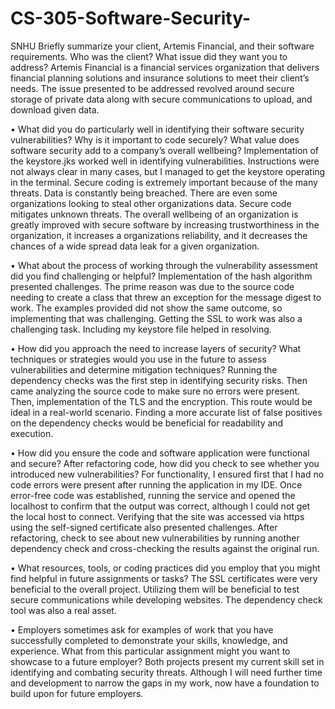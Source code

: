 # CS-305-Software-Security-
SNHU
Briefly summarize your client, Artemis Financial, and their software requirements. Who was the client? What issue did they want you to address?
Artemis Financial is a financial services organization that delivers financial planning solutions and insurance solutions to meet their client’s needs. The issue presented to be addressed revolved around secure storage of private data along with secure communications to upload, and download given data.

•	What did you do particularly well in identifying their software security vulnerabilities? Why is it important to code securely? What value does software security add to a company’s overall wellbeing?
Implementation of the keystore.jks worked well in identifying vulnerabilities. Instructions were not always clear in many cases, but I managed to get the keystore operating in the terminal. Secure coding is extremely important because of the many threats. Data is constantly being breached. There are even some organizations looking to steal other organizations data. Secure code mitigates unknown threats. The overall wellbeing of an organization is greatly improved with secure software by increasing trustworthiness in the organization, it increases a organizations reliability, and it decreases the chances of a wide spread data leak for a given organization. 

•	What about the process of working through the vulnerability assessment did you find challenging or helpful?
Implementation of the hash algorithm presented challenges. The prime reason was due to the source code needing to create a class that threw an exception for the message digest to work. The examples provided did not show the same outcome, so implementing that was challenging. Getting the SSL to work was also a challenging task. Including my keystore file helped in resolving.

•	How did you approach the need to increase layers of security? What techniques or strategies would you use in the future to assess vulnerabilities and determine mitigation techniques?
Running the dependency checks was the first step in identifying security risks. Then came analyzing the source code to make sure no errors were present. Then, implementation of the TLS and the encryption. This route would be ideal in a real-world scenario. Finding a more accurate list of false positives on the dependency checks would be beneficial for readability and execution.

•	How did you ensure the code and software application were functional and secure? After refactoring code, how did you check to see whether you introduced new vulnerabilities?
For functionality, I ensured first that I had no code errors were present after running the application in my IDE. Once error-free code was established, running the service and opened the localhost to confirm that the output was correct, although I could not get the local host to connect. Verifying that the site was accessed via https using the self-signed certificate also presented challenges. After refactoring, check to see about new vulnerabilities by running another dependency check and cross-checking the results against the original run.

•	What resources, tools, or coding practices did you employ that you might find helpful in future assignments or tasks?
The SSL certificates were very beneficial to the overall project. Utilizing them will be beneficial to test secure communications while developing websites. The dependency check tool was also a real asset. 

•	Employers sometimes ask for examples of work that you have successfully completed to demonstrate your skills, knowledge, and experience. What from this particular assignment might you want to showcase to a future employer?
Both projects present my current skill set in identifying and combating security threats. Although I will need further time and development to narrow the gaps in my work, now have a foundation to build upon for future employers.
